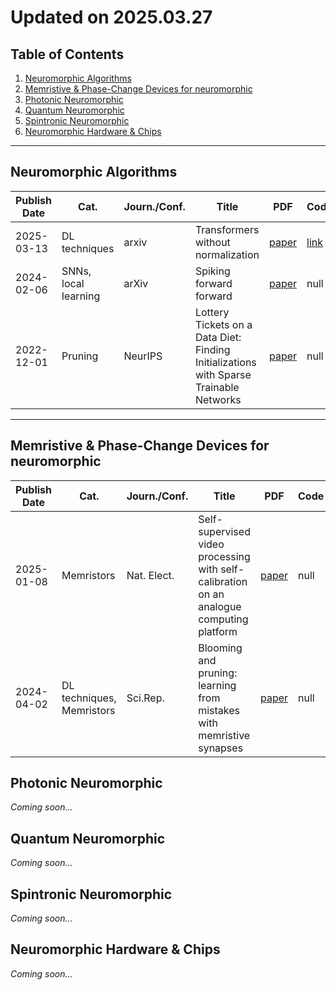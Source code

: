 # Updated on 2025.03.27

<!-- <summary><strong>▼ Table of Contents</strong></summary>. -->
## Table of Contents

1. [Neuromorphic Algorithms](#neuromorphic-algorithms)  
2. [Memristive & Phase-Change Devices for neuromorphic](#memristive--phase-change-devices-for-neuromorphic)  
3. [Photonic Neuromorphic](#photonic-neuromorphic)  
4. [Quantum Neuromorphic](#quantum-neuromorphic)  
5. [Spintronic Neuromorphic](#spintronic-neuromorphic)  
6. [Neuromorphic Hardware & Chips](#neuromorphic-hardware--chips)

</details>

---

## Neuromorphic Algorithms

| Publish Date | Cat. | Journ./Conf.| Title |  PDF | Code |
|--------------|-------|---------|-----|------|------|
| 2025-03-13 | DL techniques | arxiv | Transformers without normalization  | [paper](https://arxiv.org/pdf/2503.10622) | [link](https://jiachenzhu.github.io/DyT/) |
| 2024-02-06 | SNNs, local learning | arXiv | Spiking forward forward | [paper](https://arxiv.org/pdf/2502.20411) | null  |
| 2022-12-01 | Pruning | NeurIPS | Lottery Tickets on a Data Diet: Finding Initializations with Sparse Trainable Networks | [paper](https://proceedings.neurips.cc/paper_files/paper/2022/hash/77dd8e90fe833eba5fae86cf017d7a56-Abstract-Conference.html) | null |


---

## Memristive & Phase-Change Devices for neuromorphic

| Publish Date | Cat. | Journ./Conf.| Title |  PDF | Code |
|--------------|-------|---------|-----|------|------|
| 2025-01-08   | Memristors | Nat. Elect. | Self-supervised video processing with self-calibration on an analogue computing platform | [paper](https://www-nature-com.ezproxy.universite-paris-saclay.fr/articles/s41928-024-01318-6) | null |
| 2024-04-02 | DL techniques, Memristors | Sci.Rep. | Blooming and pruning: learning from mistakes with memristive synapses | [paper](https://www.nature.com/articles/s41598-024-57660-4) | null |


## Photonic Neuromorphic
*Coming soon...*

## Quantum Neuromorphic
*Coming soon...*

## Spintronic Neuromorphic
*Coming soon...*

## Neuromorphic Hardware & Chips
*Coming soon...*